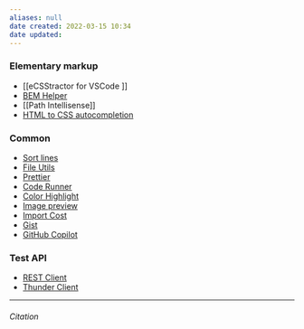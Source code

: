 ```yaml
---
aliases: null
date created: 2022-03-15 10:34
date updated:
---
```


### Elementary markup
- [[eCSStractor for VSCode ]]
- [BEM Helper](https://marketplace.visualstudio.com/items?itemName=Box-Of-Hats.bemhelper)
- [[Path Intellisense]]
- [HTML to CSS autocompletion](https://marketplace.visualstudio.com/items?itemName=solnurkarim.html-to-css-autocompletion)

### Common
- [Sort lines](https://marketplace.visualstudio.com/items?itemName=Tyriar.sort-lines)
- [File Utils](https://marketplace.visualstudio.com/items?itemName=sleistner.vscode-fileutils)
- [Prettier](https://marketplace.visualstudio.com/items?itemName=esbenp.prettier-vscode)
- [Code Runner](https://marketplace.visualstudio.com/items?itemName=formulahendry.code-runner)	
- [Color Highlight](https://marketplace.visualstudio.com/items?itemName=naumovs.color-highlight)
- [Image preview](https://marketplace.visualstudio.com/items?itemName=kisstkondoros.vscode-gutter-preview)
- [Import Cost](https://marketplace.visualstudio.com/items?itemName=wix.vscode-import-cost) 									 
- [Gist](https://marketplace.visualstudio.com/items?itemName=kenhowardpdx.vscode-gist) 
- [GitHub Copilot](https://marketplace.visualstudio.com/items?itemName=GitHub.copilot)

### Test API

- [REST Client](https://marketplace.visualstudio.com/items?itemName=humao.rest-client)
- [Thunder Client](https://marketplace.visualstudio.com/items?itemName=rangav.vscode-thunder-client)

---

###### Citation